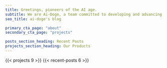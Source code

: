 ```yaml
---
title: Greetings, pioneers of the AI age.
subtitle: We are Ai-Doge, a team committed to developing and advancing innovative AI applications that run directly on mobile devices. Our mission is to bring the power and potential of AI into the palms of everyone's hands, right at the device level.
seo_title: ai-doge's blog

primary_cta_page: "about"
secondary_cta_page: "projects"

posts_section_heading: Recent Posts
projects_section_heading: Our Products
---
```


{{< projects 9 >}}
{{< recent-posts 6 >}}
